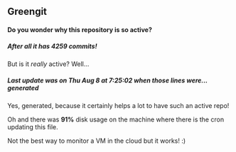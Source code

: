## Greengit

#### Do you wonder why this repository is so active?

##### After all it has 4259 commits!

But is it *really* active? Well...

##### Last update was on Thu Aug 8 at 7:25:02 when those lines were... generated

Yes, generated, because it certainly helps a lot to have such an active repo!

Oh and there was **91%** disk usage on the machine
where there is the cron updating this file.

Not the best way to monitor a VM in the cloud but it works! :)
